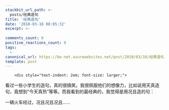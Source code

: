 ```yaml
---
stackbit_url_path: >-
  posts/经典造句
title: '经典造句'
date: '2010-03-18 08:05:32'
excerpt: >-
  
comments_count: 0
positive_reactions_count: 0
tags: 
  - 
canonical_url: https://be-net.azurewebsites.net/post/2010/03/18/经典造句
template: post
---
```


        <div style="text-indent: 2em; font-size: larger;">
<p>看过一些小学生的造句，真的很搞笑。我很佩服他们的想像力，比如说用天真造句，竟想到“今天真热”等等。而我看到的最经典的，我觉得是用况且造的句：</p>
<p>一辆火车经过，况且况且况且……</p>
</div>
      